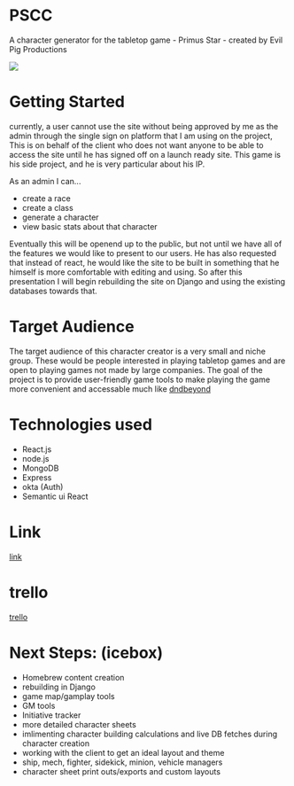 # PSCC
A character generator for the tabletop game - Primus Star - created by Evil Pig Productions






![](https://i.imgur.com/45pae47.png)







# Getting Started

currently, a user cannot use the site without being approved by me as the admin through the single sign on platform that I am using on the project, This is on behalf of the client who does not want anyone to be able to access the site until he has signed off on a launch ready site. This game is his side project, and he is very particular about his IP. 

As an admin I can... 
* create a race
* create a class 
* generate a character 
* view basic stats about that character

Eventually this will be openend up to the public, but not until we have all of the features we would like to present to our users. He has also requested that instead of react, he would like the site to be built in something that he himself is more comfortable with editing and using. So after this presentation I will begin rebuilding the site on Django and using the existing databases towards that. 

# Target Audience

The target audience of this character creator is a very small and niche group. These would be people interested in playing tabletop games and are open to playing games not made by large companies. The goal of the project is to provide user-friendly game tools to make playing the game more convenient and accessable much like [dndbeyond](https://dndbeyond.com)

# Technologies used 
* React.js 
* node.js
* MongoDB
* Express
* okta (Auth)
* Semantic ui React 

# Link

[link](http://primus-star.herokuapp.com)

# trello

[trello](https://trello.com/b/ye2XNwD7/unit-4-primus-star-character-creator)

# Next Steps: (icebox)
* Homebrew content creation
* rebuilding in Django
* game map/gamplay tools
* GM tools
* Initiative tracker
* more detailed character sheets
* imlimenting character building calculations and live DB fetches during character creation
* working with the client to get an ideal layout and theme 
* ship, mech, fighter, sidekick, minion, vehicle managers
* character sheet print outs/exports and custom layouts
